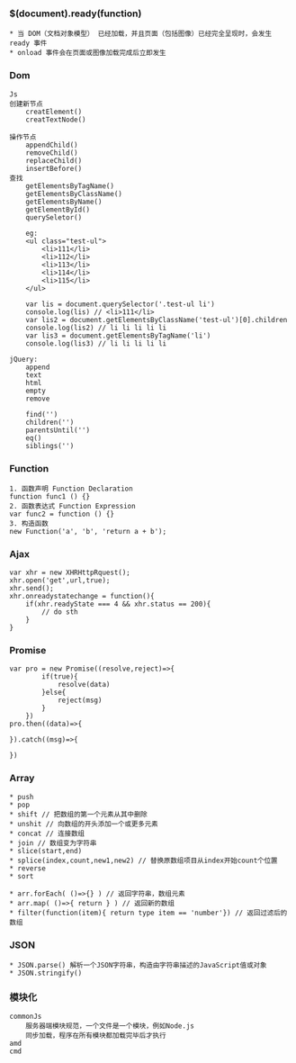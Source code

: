 ### $(document).ready(function)
	* 当 DOM（文档对象模型） 已经加载，并且页面（包括图像）已经完全呈现时，会发生 ready 事件
	* onload 事件会在页面或图像加载完成后立即发生

### Dom
	Js
	创建新节点
		creatElement()
		creatTextNode()
	
	操作节点
		appendChild()
		removeChild()
		replaceChild()
		insertBefore()
	查找
		getElementsByTagName()
		getElementsByClassName()
		getElementsByName()
		getElementById()
		querySeletor()

		eg:
		<ul class="test-ul">
		    <li>111</li>
		    <li>112</li>
		    <li>113</li>
		    <li>114</li>
		    <li>115</li>
		</ul>

		var lis = document.querySelector('.test-ul li')
		console.log(lis) // <li>111</li>
		var lis2 = document.getElementsByClassName('test-ul')[0].children
		console.log(lis2) // li li li li li
		var lis3 = document.getElementsByTagName('li')
		console.log(lis3) // li li li li li

	jQuery:
		append
		text
		html
		empty
		remove
		
		find('')
		children('')
		parentsUntil('')
		eq()
		siblings('')

### Function
	1. 函数声明 Function Declaration
	function func1 () {}
	2. 函数表达式 Function Expression
	var func2 = function () {}
	3. 构造函数
	new Function('a', 'b', 'return a + b');


### Ajax
	var xhr = new XHRHttpRquest();
	xhr.open('get',url,true);
	xhr.send();
	xhr.onreadystatechange = function(){
		if(xhr.readyState === 4 && xhr.status == 200){
			// do sth
		}
	}

### Promise
	var pro = new Promise((resolve,reject)=>{
			if(true){
				resolve(data)
			}else{
				reject(msg)
			}
		})
	pro.then((data)=>{

	}).catch((msg)=>{
		
	})

### Array
	* push
	* pop
	* shift // 把数组的第一个元素从其中删除
	* unshit // 向数组的开头添加一个或更多元素
	* concat // 连接数组
	* join // 数组变为字符串
	* slice(start,end) 
	* splice(index,count,new1,new2) // 替换原数组项目从index开始count个位置	
	* reverse
	* sort

	* arr.forEach( ()=>{} ) // 返回字符串，数组元素
	* arr.map( ()=>{ return } ) // 返回新的数组
	* filter(function(item){ return type item == 'number'}) // 返回过滤后的数组

### JSON
	* JSON.parse() 解析一个JSON字符串，构造由字符串描述的JavaScript值或对象
	* JSON.stringify()

### 模块化
	commonJs
		服务器端模块规范，一个文件是一个模块，例如Node.js
		同步加载，程序在所有模块都加载完毕后才执行
	amd
	cmd
